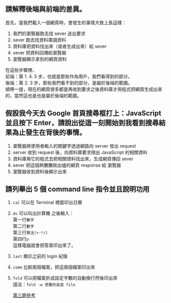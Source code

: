 ## 請解釋後端與前端的差異。

首先，當我們載入一個網頁時，會發生的事情大致上長這樣：
1. 我們的瀏覽器跑去找 sever 送出要求
2. sever 跑去找資料庫調資料
3. 資料庫把資料找出來（或者生成出來）給 sever 
4. sever 把資料回傳給瀏覽器
5. 瀏覽器顯示拿到的網頁資料

在這些步驟裡，<br/>
前端：第 1. 4. 5 步，也就是那些作為用戶，我們看得到的部分。<br/>
後端：第 2. 3 步，那些我們看不到的部分，是屬於後端的範圍。<br/>
順帶一提，現在的網頁很多都是再收到要求之後資料庫才用程式把網頁生成出來的，當然這也是也是屬於後端的範圍。

## 假設我今天去 Google 首頁搜尋框打上：JavaScript 並且按下 Enter，請說出從這一刻開始到我看到搜尋結果為止發生在背後的事情。

1. 瀏覽器將使用者輸入的關鍵字透過網路向 server 發出 request
2. server 收到 request 後，向資料庫要求撈出 JavaScript 的相關資料
3. 資料庫用它的程式去把相關資料找出來，生成網頁傳回 sever
4. sever 把這個熱騰騰剛出爐的網頁 response 給 瀏覽器
5. 瀏覽器收到資料後顯示出來

## 請列舉出 5 個 command line 指令並且說明功用

1. `cal` 可以在 Terminal 裡面印出日曆
2. `dc` 可以叫出計算機
之後輸入：<br/>
第一行`數字`<br/>
第二行`數字`<br/>
第三行`算法(+-*/)`<br/>
第四行`p`<br/>
這樣電腦就會把答案印出來了。
3. `last` 顯示之前的 login 紀錄
4. `comm` 比較兩個檔案，把這兩個檔案印出來
5. `fold` 可以把檔案折成設定字數的自動換行然後印出來<br/>
語法：`fold -w 想要的長度 file`

	[第三題參考](https://ss64.com/osx/)
